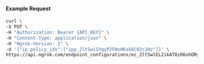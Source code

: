 <!-- Code generated for API Clients. DO NOT EDIT. -->

#### Example Request

```bash
curl \
-X PUT \
-H "Authorization: Bearer {API_KEY}" \
-H "Content-Type: application/json" \
-H "Ngrok-Version: 2" \
-d '{"ip_policy_ids":["ipp_2ltSwiSYqyP2FWsHKxk8C02c1Hz"]}' \
https://api.ngrok.com/endpoint_configurations/ec_2ltSwlEL2ikAT8iR6ohORyNGOpz/ip_policy
```
